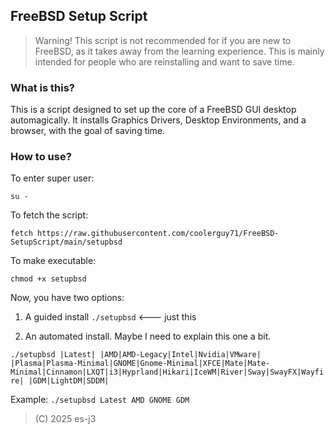 ## FreeBSD Setup Script

> Warning! This script is not recommended for if you are new to FreeBSD, as it takes away from the learning experience. This is mainly intended for people who are reinstalling and want to save time. 

### What is this?

This is a script designed to set up the core of a FreeBSD GUI desktop automagically. It installs Graphics Drivers, Desktop Environments, and a browser, with the goal of saving time.

### How to use? 

To enter super user:

```su -```

To fetch the script:

```fetch https://raw.githubusercontent.com/coolerguy71/FreeBSD-SetupScript/main/setupbsd``` 

To make executable:

```chmod +x setupbsd```

Now, you have two options:

1. A guided install ```./setupbsd``` <--- just this


2. An automated install. Maybe I need to explain this one a bit.

```./setupbsd |Latest| |AMD|AMD-Legacy|Intel|Nvidia|VMware| |Plasma|Plasma-Minimal|GNOME|Gnome-Minimal|XFCE|Mate|Mate-Minimal|Cinnamon|LXQT|i3|Hyprland|Hikari|IceWM|River|Sway|SwayFX|Wayfire| |GDM|LightDM|SDDM|```

Example: ```./setupbsd Latest AMD GNOME GDM```

> (C) 2025 es-j3
